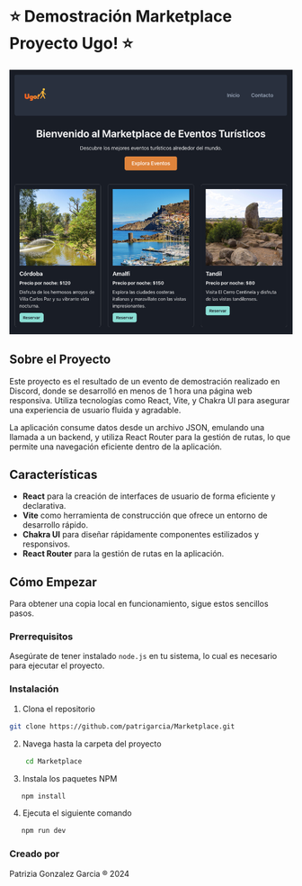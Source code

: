 # ⭐ Demostración Marketplace Proyecto Ugo! ⭐

![Imagen del Proyecto](src/assets/ugo.png)

## Sobre el Proyecto

Este proyecto es el resultado de un evento de demostración realizado en Discord, donde se desarrolló en menos de 1 hora una página web responsiva. Utiliza tecnologías como React, Vite, y Chakra UI para asegurar una experiencia de usuario fluida y agradable.

La aplicación consume datos desde un archivo JSON, emulando una llamada a un backend, y utiliza React Router para la gestión de rutas, lo que permite una navegación eficiente dentro de la aplicación.

## Características

-   **React** para la creación de interfaces de usuario de forma eficiente y declarativa.
-   **Vite** como herramienta de construcción que ofrece un entorno de desarrollo rápido.
-   **Chakra UI** para diseñar rápidamente componentes estilizados y responsivos.
-   **React Router** para la gestión de rutas en la aplicación.

## Cómo Empezar

Para obtener una copia local en funcionamiento, sigue estos sencillos pasos.

### Prerrequisitos

Asegúrate de tener instalado `node.js` en tu sistema, lo cual es necesario para ejecutar el proyecto.

### Instalación

1. Clona el repositorio

```sh
git clone https://github.com/patrigarcia/Marketplace.git
```

2. Navega hasta la carpeta del proyecto

```sh
    cd Marketplace
```

3. Instala los paquetes NPM

```sh
   npm install
```

4. Ejecuta el siguiente comando

```sh
   npm run dev
```

### Creado por

Patrizia Gonzalez Garcia ® 2024
